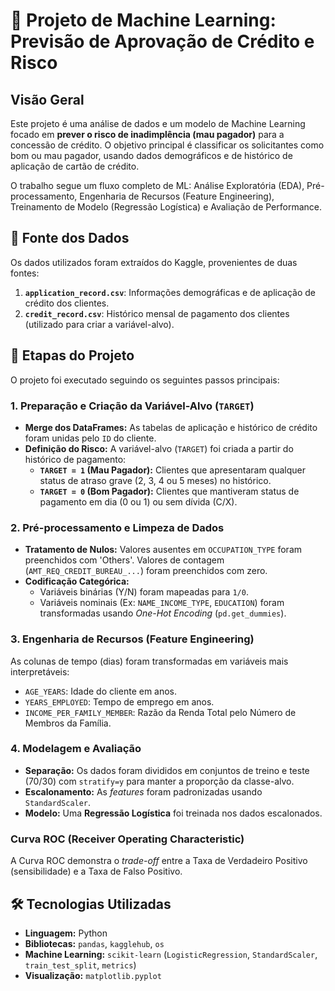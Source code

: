 # 🏦 Projeto de Machine Learning: Previsão de Aprovação de Crédito e Risco

## Visão Geral

Este projeto é uma análise de dados e um modelo de Machine Learning focado em **prever o risco de inadimplência (mau pagador)** para a concessão de crédito. O objetivo principal é classificar os solicitantes como bom ou mau pagador, usando dados demográficos e de histórico de aplicação de cartão de crédito.

O trabalho segue um fluxo completo de ML: Análise Exploratória (EDA), Pré-processamento, Engenharia de Recursos (Feature Engineering), Treinamento de Modelo (Regressão Logística) e Avaliação de Performance.

## 💾 Fonte dos Dados

Os dados utilizados foram extraídos do Kaggle, provenientes de duas fontes:
1.  **`application_record.csv`**: Informações demográficas e de aplicação de crédito dos clientes.
2.  **`credit_record.csv`**: Histórico mensal de pagamento dos clientes (utilizado para criar a variável-alvo).

## 🚀 Etapas do Projeto

O projeto foi executado seguindo os seguintes passos principais:

### 1. Preparação e Criação da Variável-Alvo (`TARGET`)
* **Merge dos DataFrames:** As tabelas de aplicação e histórico de crédito foram unidas pelo `ID` do cliente.
* **Definição do Risco:** A variável-alvo (`TARGET`) foi criada a partir do histórico de pagamento:
    * **`TARGET = 1` (Mau Pagador):** Clientes que apresentaram qualquer status de atraso grave (2, 3, 4 ou 5 meses) no histórico.
    * **`TARGET = 0` (Bom Pagador):** Clientes que mantiveram status de pagamento em dia (0 ou 1) ou sem dívida (C/X).

### 2. Pré-processamento e Limpeza de Dados
* **Tratamento de Nulos:** Valores ausentes em `OCCUPATION_TYPE` foram preenchidos com 'Others'. Valores de contagem (`AMT_REQ_CREDIT_BUREAU_...`) foram preenchidos com zero.
* **Codificação Categórica:**
    * Variáveis binárias (Y/N) foram mapeadas para `1/0`.
    * Variáveis nominais (Ex: `NAME_INCOME_TYPE`, `EDUCATION`) foram transformadas usando *One-Hot Encoding* (`pd.get_dummies`).

### 3. Engenharia de Recursos (Feature Engineering)
As colunas de tempo (dias) foram transformadas em variáveis mais interpretáveis:
* `AGE_YEARS`: Idade do cliente em anos.
* `YEARS_EMPLOYED`: Tempo de emprego em anos.
* `INCOME_PER_FAMILY_MEMBER`: Razão da Renda Total pelo Número de Membros da Família.

### 4. Modelagem e Avaliação
* **Separação:** Os dados foram divididos em conjuntos de treino e teste (70/30) com `stratify=y` para manter a proporção da classe-alvo.
* **Escalonamento:** As *features* foram padronizadas usando `StandardScaler`.
* **Modelo:** Uma **Regressão Logística** foi treinada nos dados escalonados.

### Curva ROC (Receiver Operating Characteristic)
A Curva ROC demonstra o *trade-off* entre a Taxa de Verdadeiro Positivo (sensibilidade) e a Taxa de Falso Positivo.

## 🛠️ Tecnologias Utilizadas

* **Linguagem:** Python
* **Bibliotecas:** `pandas`, `kagglehub`, `os`
* **Machine Learning:** `scikit-learn` (`LogisticRegression`, `StandardScaler`, `train_test_split`, `metrics`)
* **Visualização:** `matplotlib.pyplot`
